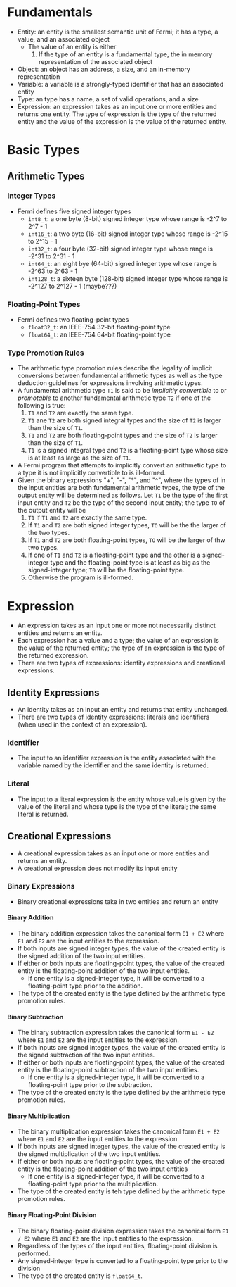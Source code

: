 # Fundamentals
* Entity: an entity is the smallest semantic unit of Fermi; it has a type, a value, and an associated object 
    * The value of an entity is either
        1. If the type of an entity is a fundamental type, the in memory representation of the associated object
* Object: an object has an address, a size, and an in-memory representation
* Variable: a variable is a strongly-typed identifier that has an associated entity
* Type: an type has a name, a set of valid operations, and a size
* Expression: an expression takes as an input one or more entities and returns one entity. The type of expression is the type of the returned entity and the value of the expression is the value of the returned entity.
# Basic Types
## Arithmetic Types
### Integer Types
* Fermi defines five signed integer types 
    * `int8_t`: a one byte (8-bit) signed integer type whose range is -2^7 to 2^7 - 1
    * `int16_t`: a two byte (16-bit) signed integer type whose range is -2^15 to 2^15 - 1
    * `int32_t`: a four byte (32-bit) signed integer type whose range is -2^31 to 2^31 - 1
    * `int64_t`: an eight bye (64-bit) signed integer type whose range is -2^63 to 2^63 - 1
    * `int128_t`: a sixteen byte (128-bit) signed integer type whose range is -2^127 to 2^127 - 1 (maybe???)
### Floating-Point Types
* Fermi defines two floating-point types
    * `float32_t`: an IEEE-754 32-bit floating-point type
    * `float64_t`: an IEEE-754 64-bit floating-point type
### Type Promotion Rules
* The arithmetic type promotion rules describe the legality of implicit conversions between fundamental arithmetic types as well as the type deduction guidelines for expressions involving arithmetic types. 
* A fundamental arithmetic type `T1` is said to be _implicitly convertible_ to or _promotable_ to another fundamental arithmetic type `T2` if one of the following is true:
    1. `T1` and `T2` are exactly the same type.
    2. `T1` ane `T2` are both signed integral types and the size of `T2` is larger than the size of `T1`.
    3. `T1` and `T2` are both floating-point types and the size of `T2` is larger than the size of `T1`.
    4. `T1` is a signed integral type and `T2` is a floating-point type whose size is at least as large as the size of `T1`. 
* A Fermi program that attempts to implicitly convert an arithmetic type to a type it is not implicitly convertible to is ill-formed.
* Given the binary expressions "+", "-", "*", and "^", where the types of in the input entities are both fundamental arithmetic types, the type of the output entity will be determined as follows. Let `T1` be the type of the first input entity and `T2` be the type of the second input entity; the type `TO` of the output entity will be 
    1. `T1` if `T1` and `T2` are exactly the same type. 
    2. If `T1` and `T2` are both signed integer types, `TO` will be the the larger of the two types. 
    3. If `T1` and `T2` are both floating-point types, `TO` will be the larger of thw two types. 
    4. If one of `T1` and `T2` is a floating-point type and the other is a signed-integer type and the floating-point type is at least as big as the signed-integer type; `T0` will be the floating-point type.
    5. Otherwise the program is ill-formed.
# Expression
* An expression takes as an input one or more not necessarily distinct entities and returns an entity.
* Each expression has a value and a type; the value of an expression is the value of the returned entity; the type of an expression is the type of the returned expression. 
* There are two types of expressions: identity expressions and creational expressions.
## Identity Expressions
* An identity takes as an input an entity and returns that entity unchanged. 
* There are two types of identity expressions: literals and identifiers (when used in the context of an expression).
### Identifier
* The input to an identifier expression is the entity associated with the variable named by the identifier and the same identity is returned. 
### Literal
* The input to a literal expression is the entity whose value is given by the value of the literal and whose type is the type of the literal; the same literal is returned.
## Creational Expressions
* A creational expression takes as an input one or more entities and returns an entity. 
* A creational expression does not modify its input entity
### Binary Expressions
* Binary creational expressions take in two entities and return an entity
#### Binary Addition
* The binary addition expression takes the canonical form `E1 + E2` where `E1` and `E2` are the input entities to the expression. 
* If both inputs are signed integer types, the value of the created entity is the signed addition of the two input entities.
* If either or both inputs are floating-point types, the value of the created entity is the floating-point addition of the two input entities.
    * If one entity is a signed-integer type, it will be converted to a floating-point type prior to the addition.
* The type of the created entity is the type defined by the arithmetic type promotion rules.
#### Binary Subtraction
* The binary subtraction expression takes the canonical form `E1 - E2` where `E1` and `E2` are the input entities to the expression. 
* If both inputs are signed integer types, the value of the created entity is the signed subtraction of the two input entities.
* If either or both inputs are floating-point types, the value of the created entity is the floating-point subtraction of the two input entities.
    * If one entity is a signed-integer type, it will be converted to a floating-point type prior to the subtraction.
* The type of the created entity is the type defined by the arithmetic type promotion rules.
#### Binary Multiplication
* The binary multiplication expression takes the canonical form `E1 + E2` where `E1` and `E2` are the input entities to the expression.
* If both inputs are signed integer types, the value of the created entity is the signed multiplication of the two input entities. 
* If either or both inputs are floating-point types, the value of the created entity is the floating-point addition of the two input entities
    * If one entity is a signed-integer type, it will be converted to a floating-point type prior to the multiplication.
* The type of the created entity is teh type defined by the arithmetic type promotion rules. 
#### Binary Floating-Point Division
* The binary floating-point division expression takes the canonical form `E1 / E2` where `E1` and `E2` are the input entities to the expression.
* Regardless of the types of the input entities, floating-point division is performed. 
* Any signed-integer type is converted to a floating-point type prior to the division
* The type of the created entity is `float64_t`. 